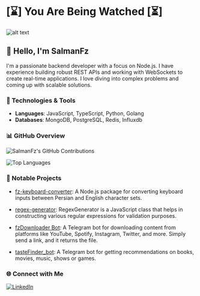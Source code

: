    # [⌛️] You Are Being Watched [⏳]

![alt text](https://github.com/SlmnFz/SlmnFz/blob/main/3x23.gif)

## 👋 Hello, I'm SalmanFz

I'm a passionate backend developer with a focus on Node.js. I have experience building robust REST APIs and working with WebSockets to create real-time applications. I love diving into complex problems and coming up with scalable solutions.

### 🔧 Technologies & Tools
- **Languages**: JavaScript, TypeScript, Python, Golang
- **Databases**: MongoDB, PostgreSQL, Redis, Influxdb

### 📊 GitHub Overview
![SalmanFz's GitHub Contributions](https://github-readme-streak-stats.herokuapp.com/?user=SlmnFz&theme=radical)

![Top Languages](https://github-readme-stats.vercel.app/api/top-langs/?username=SlmnFz&layout=compact&theme=radical&hide_progress=true)



### 🌟 Notable Projects
- [fz-keyboard-converter](https://www.npmjs.com/package/fz-keyboard-converter): A Node.js package for converting keyboard inputs between Persian and English character sets.

- [regex-generator](https://www.npmjs.com/package/fz-regex-generator): RegexGenerator is a JavaScript class that helps in constructing various regular expressions for validation purposes.

- [fzDownloader Bot](https://t.me/fzDownloader_bot): A Telegram bot for downloading content from platforms like YouTube, Spotify, Instagram, Twitter, and more. Simply send a link, and it returns the file.

- [tasteFinder_bot](https://t.me/TasteFind_bot): A Telegram bot for getting recommendations on books, movies, music, shows or games.


### 🌐 Connect with Me
<a href="https://www.linkedin.com/in/SalmanFz" target="_blank"><img src="https://img.shields.io/badge/LinkedIn-%230077B5.svg?&style=flat-square&logo=linkedin&logoColor=white" alt="LinkedIn"/></a>

